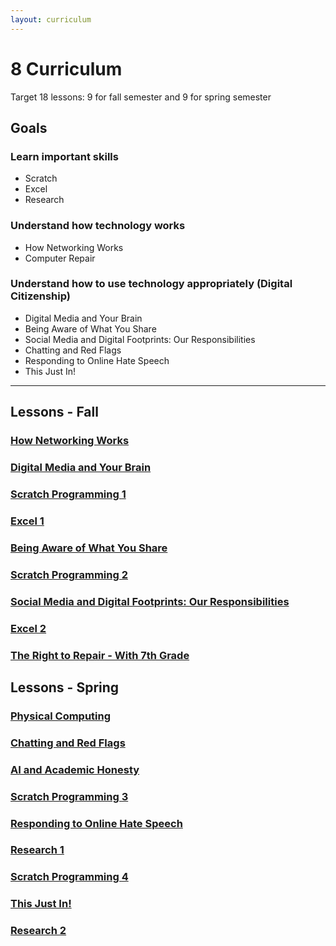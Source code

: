 ```yaml
---
layout: curriculum
---
```


# 8 Curriculum

Target 18 lessons: 9 for fall semester and 9 for spring semester

## Goals

### Learn important skills

* Scratch
* Excel
* Research

### Understand how technology works

* How Networking Works
* Computer Repair

### Understand how to use technology appropriately (Digital Citizenship)

* Digital Media and Your Brain
* Being Aware of What You Share
* Social Media and Digital Footprints: Our Responsibilities
* Chatting and Red Flags
* Responding to Online Hate Speech
* This Just In!

---

## Lessons - Fall

### [How Networking Works](how_networking_works.md)

### [Digital Media and Your Brain](digital_media_and_your_brain.md)

### [Scratch Programming 1](scratch_1.md)

### [Excel 1](excel_1.md)

### [Being Aware of What You Share](being_aware_of_what_you_share.md)

### [Scratch Programming 2](scratch_2.md)

### [Social Media and Digital Footprints: Our Responsibilities](social_media_and_digital_footprints.md)

### [Excel 2](excel_2.md)

### [The Right to Repair - With 7th Grade](the_right_to_repair.md)


## Lessons - Spring

### [Physical Computing](physical_computing.md)

### [Chatting and Red Flags](chatting_and_red_flags.md)

### [AI and Academic Honesty](ai_and_academic_honesty.md)

### [Scratch Programming 3](scratch_3.md)

### [Responding to Online Hate Speech](responding_to_online_hate_speech.md)

### [Research 1](research_1.md)

### [Scratch Programming 4](scratch_4.md)

### [This Just In!](this_just_in.md)

### [Research 2](research_2.md)

